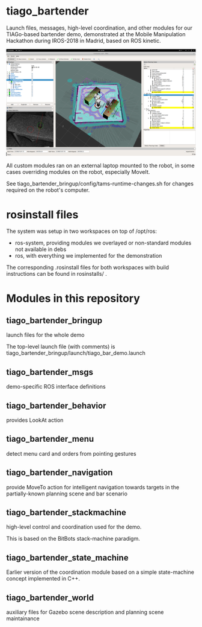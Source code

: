 # tiago_bartender

Launch files, messages, high-level coordination, and other modules for our TIAGo-based bartender demo, 
demonstrated at the Mobile Manipulation Hackathon during IROS-2018 in Madrid, based on ROS kinetic.

![](tiago_bartender_world/doc/rviz_screenshot.png)

All custom modules ran on an external laptop mounted to the robot,
in some cases overriding modules on the robot, especially MoveIt.

See tiago_bartender_bringup/config/tams-runtime-changes.sh
for changes required on the robot's computer.

# rosinstall files

The system was setup in two workspaces on top of /opt/ros:
- ros-system, providing modules we overlayed or non-standard modules not available in debs
- ros, with everything we implemented for the demonstration

The corresponding .rosinstall files for both workspaces with build instructions
can be found in rosinstalls/ .

# Modules in this repository

## tiago_bartender_bringup

launch files for the whole demo

The top-level launch file (with comments) is
tiago_bartender_bringup/launch/tiago_bar_demo.launch

## tiago_bartender_msgs

demo-specific ROS interface definitions

## tiago_bartender_behavior

provides LookAt action

## tiago_bartender_menu

detect menu card and orders from pointing gestures

## tiago_bartender_navigation

provide MoveTo action for intelligent navigation towards targets
in the partially-known planning scene and bar scenario

## tiago_bartender_stackmachine

high-level control and coordination used for the demo.

This is based on the BitBots stack-machine paradigm.

## tiago_bartender_state_machine

Earlier version of the coordination module based on a simple
state-machine concept implemented in C++.


## tiago_bartender_world

auxiliary files for Gazebo scene description
and planning scene maintainance

